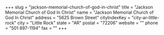 +++
slug = "jackson-memorial-church-of-god-in-christ"
title = "Jackson Memorial Church of God In Christ"
name = "Jackson Memorial Church of God In Christ"
address = "5625 Brown Street"
cityIndexKey = "city-ar-little-rock"
city = "Little Rock"
state = "AR"
postal = "72206"
website = ""
phone = "501 897-1194"
fax = ""
+++
